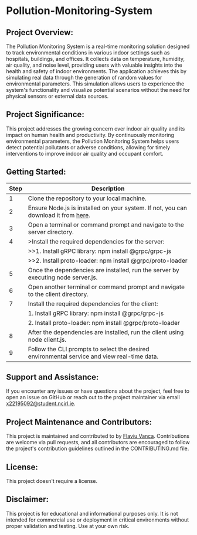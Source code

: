# Pollution-Monitoring-System 

## Project Overview:
The Pollution Monitoring System is a real-time monitoring solution designed to track environmental conditions in various indoor settings such as hospitals, buildings, and offices. It collects data on temperature, humidity, air quality, and noise level, providing users with valuable insights into the health and safety of indoor environments. The application achieves this by simulating real data through the generation of random values for environmental parameters. This simulation allows users to experience the system's functionality and visualize potential scenarios without the need for physical sensors or external data sources.

## Project Significance:
This project addresses the growing concern over indoor air quality and its impact on human health and productivity. By continuously monitoring environmental parameters, the Pollution Monitoring System helps users detect potential pollutants or adverse conditions, allowing for timely interventions to improve indoor air quality and occupant comfort.

## Getting Started:
|**Step**|**Description**|
|----|-----------|
| 1  | Clone the repository to your local machine.|
| 2  | Ensure Node.js is installed on your system. If not, you can download it from [here](https://nodejs.org/en/download/current).|
| 3  | Open a terminal or command prompt and navigate to the server directory.|
| 4  | >Install the required dependencies for the server:
|    |      >>1. Install gRPC library: npm install @grpc/grpc-js
|    |      >>2. Install proto-loader: npm install @grpc/proto-loader|
| 5  | Once the dependencies are installed, run the server by executing node server.js.|
| 6  | Open another terminal or command prompt and navigate to the client directory.|
| 7  | Install the required dependencies for the client:
|    |      1. Install gRPC library: npm install @grpc/grpc-js
|    |      2. Install proto-loader: npm install @grpc/proto-loader|
| 8  | After the dependencies are installed, run the client using node client.js.|
| 9  | Follow the CLI prompts to select the desired environmental service and view real-time data.|

## Support and Assistance:
If you encounter any issues or have questions about the project, feel free to open an issue on GitHub or reach out to the project maintainer via email x22195092@student.ncirl.ie.

## Project Maintenance and Contributors:
This project is maintained and contributed to by [Flaviu Vanca](https://github.com/thaparazite). Contributions are welcome via pull requests, and all contributors are encouraged to follow the project's contribution guidelines outlined in the CONTRIBUTING.md file.

## License:
This project doesn't require a license.

## Disclaimer:
This project is for educational and informational purposes only. It is not intended for commercial use or deployment in critical environments without proper validation and testing. Use at your own risk.